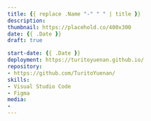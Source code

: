 ```yaml
---
title: {{ replace .Name "-" " " | title }}
description:
thumbnail: https://placehold.co/400x300
date: {{ .Date }}
draft: true

start-date: {{ .Date }}
deployment: https://turitoyuenan.github.io/
repository:
- https://github.com/TuritoYuenan/
skills:
- Visual Studio Code
- Figma
media:
-
---
```


